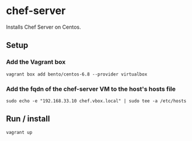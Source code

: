 # chef-server
Installs Chef Server on Centos.

## Setup
### Add the Vagrant box
```
vagrant box add bento/centos-6.8 --provider virtualbox
```

### Add the fqdn of the chef-server VM to the host's hosts file
```
sudo echo -e "192.168.33.10 chef.vbox.local" | sudo tee -a /etc/hosts
```

## Run / install
```
vagrant up
```
